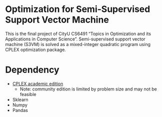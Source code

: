 # Optimization for Semi-Supervised Support Vector Machine

This is the final project of CityU CS6491 “Topics in Optimization and its Applications in Computer Science”. Semi-supervised support vector machine (S3VM) is solved as a mixed-integer quadratic program using CPLEX optimization package.

# Dependency

- [CPLEX academic edition](https://www.ibm.com/hk-en/products/ilog-cplex-optimization-studio)
  - Note: community edition is limited by problem size and may not be feasible
- Sklearn
- Numpy
- Pandas

